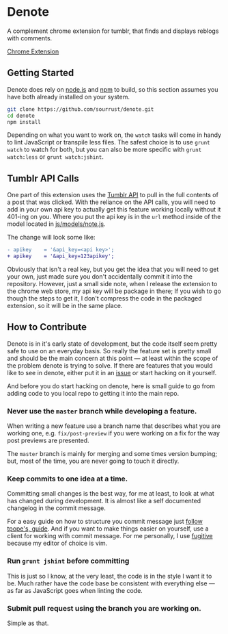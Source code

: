 # Denote

A complement chrome extension for tumblr, that finds and displays
reblogs with comments.

[Chrome Extension][1]

## Getting Started

Denote does rely on [node.js][4] and [npm][5] to build, so this section
assumes you have both already installed on your system.

```bash
git clone https://github.com/sourrust/denote.git
cd denote
npm install
```

Depending on what you want to work on, the `watch` tasks will come in
handy to lint JavaScript or transpile less files. The safest choice is
to use `grunt watch` to watch for both, but you can also be more
specific with `grunt watch:less` or `grunt watch:jshint`.

## Tumblr API Calls

One part of this extension uses the [Tumblr API][2] to pull in the full
contents of a post that was clicked. With the reliance on the API calls,
you will need to add in your own api key to actually get this feature
working locally without it 401-ing on you. Where you put the api key is
in the `url` method inside of the model located in
[js/models/note.js][3].

The change will look some like:

```diff
- apikey    = '&api_key=<api key>';
+ apikey    = '&api_key=123apikey';
```

Obviously that isn't a real key, but you get the idea that you will need
to get your own, just made sure you don't accidentally commit it into
the repository. However, just a small side note, when I release the
extension to the chrome web store, my api key will be package in there;
If you wish to go though the steps to get it, I don't compress the code
in the packaged extension, so it will be in the same place.

## How to Contribute

Denote is in it's early state of development, but the code itself seem
pretty safe to use on an everyday basis. So really the feature set is
pretty small and should be the main concern at this point — at least
within the scope of the problem denote is trying to solve. If there are
features that you would like to see in denote, either put it in an
[issue][6] or start hacking on it yourself.

And before you do start hacking on denote, here is small guide to go
from adding code to you local repo to getting it into the main repo.

### Never use the `master` branch while developing a feature.

When writing a new feature use a branch name that describes what you are
working one, e.g. `fix/post-preview` if you were working on a fix for
the way post previews are presented.

The `master` branch is mainly for merging and some times version
bumping; but, most of the time, you are never going to touch it
directly.

### Keep commits to one idea at a time.

Committing small changes is the best way, for me at least, to look at
what has changed during development. It is almost like a self documented
changelog in the commit message.

For a easy guide on how to structure you commit message just [follow
tpope's, guide][7]. And if you want to make things easier on yourself,
use a client for working with commit message. For me personally, I use
[fugitive][8] because my editor of choice is vim.

### Run `grunt jshint` before committing

This is just so I know, at the very least, the code is in the style I
want it to be. Much rather have the code base be consistent with
everything else — as far as JavaScript goes when linting the code.

### Submit pull request using the branch you are working on.

Simple as that.

[1]: https://chrome.google.com/webstore/detail/denote/ibfbkmghalfjcfeoocejnhhenidpgnbg
[2]: http://www.tumblr.com/docs/en/api/v2
[3]: https://github.com/sourrust/denote/blob/master/js/models/note.js
[4]: http://nodejs.org/
[5]: https://npmjs.org/
[6]: https://github.com/sourrust/karver/issues
[7]: http://tbaggery.com/2008/04/19/a-note-about-git-commit-messages.html
[8]: https://github.com/tpope/vim-fugitive
